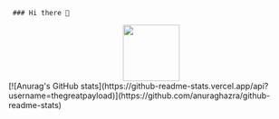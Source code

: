      
     
     
     ### Hi there 👋
<div id="header" align="center">
  <img src="https://media.giphy.com/media/v1.Y2lkPTc5MGI3NjExN2EyMmI0YmMzNDJhYWQ2NGQxYTE5MzY3MjI1YTc2NDNjMGU0NTA0MyZjdD1z/M9gbBd9nbDrOTu1Mqx/giphy.gif" width="100"/>
</div>
[![Anurag's GitHub stats](https://github-readme-stats.vercel.app/api?username=thegreatpayload)](https://github.com/anuraghazra/github-readme-stats)


<!--
**thegreatpayload/thegreatpayload** is a ✨ _special_ ✨ repository because its `README.md` (this file) appears on your GitHub profile.

Here are some ideas to get you started:



- 🔭 I’m currently working on ...
- 🌱 I’m currently learning ...
- 👯 I’m looking to collaborate on ...
- 🤔 I’m looking for help with ...
- 💬 Ask me about ...
- 📫 How to reach me:catact@ thegreatpayload@gmail.com
- 😄 Pronouns: ...
- ⚡ Fun fact: ...
-->
